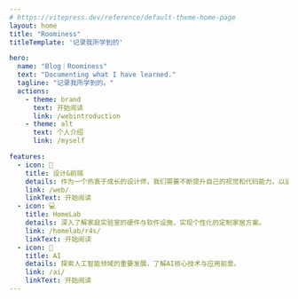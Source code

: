 ```yaml
---
# https://vitepress.dev/reference/default-theme-home-page
layout: home
title: "Roominess"
titleTemplate: '记录我所学到的'

hero:
  name: "Blog｜Roominess"
  text: "Documenting what I have learned."
  tagline: "记录我所学到的。"
  actions:
    - theme: brand
      text: 开始阅读
      link: /webintroduction
    - theme: alt
      text: 个人介绍
      link: /myself

features:
  - icon: 🎨
    title: 设计&前端
    details: 作为一个热衷于成长的设计师，我们需要不断提升自己的视觉和代码能力，以适应这个不断变革的领域。
    link: /web/
    linkText: 开始阅读
  - icon: 💻
    title: HomeLab
    details: 深入了解家庭实验室的硬件与软件设施，实现个性化的定制家居方案。
    link: /homelab/r4s/
    linkText: 开始阅读
  - icon: 🧠
    title: AI
    details: 探索人工智能领域的重要发展，了解AI核心技术与应用前景。
    link: /ai/
    linkText: 开始阅读
---
```


